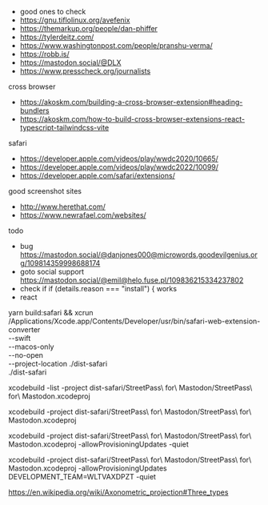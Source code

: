 - good ones to check
- https://gnu.tiflolinux.org/avefenix
- https://themarkup.org/people/dan-phiffer
- https://tylerdeitz.com/
- https://www.washingtonpost.com/people/pranshu-verma/
- https://robb.is/
- https://mastodon.social/@DLX
- https://www.presscheck.org/journalists

cross browser

- https://akoskm.com/building-a-cross-browser-extension#heading-bundlers
- https://akoskm.com/how-to-build-cross-browser-extensions-react-typescript-tailwindcss-vite

safari

- https://developer.apple.com/videos/play/wwdc2020/10665/
- https://developer.apple.com/videos/play/wwdc2022/10099/
- https://developer.apple.com/safari/extensions/

good screenshot sites

- http://www.herethat.com/
- https://www.newrafael.com/websites/

todo

- bug https://mastodon.social/@danjones000@microwords.goodevilgenius.org/109814359998688174
- goto social support https://mastodon.social/@emil@helo.fuse.pl/109836215334237802
- check if if (details.reason === "install") { works
- react

yarn build:safari && xcrun /Applications/Xcode.app/Contents/Developer/usr/bin/safari-web-extension-converter \
--swift \
--macos-only \
--no-open \
--project-location ./dist-safari \
./dist-safari

xcodebuild -list -project dist-safari/StreetPass\ for\ Mastodon/StreetPass\ for\ Mastodon.xcodeproj

xcodebuild -project dist-safari/StreetPass\ for\ Mastodon/StreetPass\ for\ Mastodon.xcodeproj

xcodebuild -project dist-safari/StreetPass\ for\ Mastodon/StreetPass\ for\ Mastodon.xcodeproj -allowProvisioningUpdates -quiet

xcodebuild -project dist-safari/StreetPass\ for\ Mastodon/StreetPass\ for\ Mastodon.xcodeproj -allowProvisioningUpdates DEVELOPMENT_TEAM=WLTVAXDPZT -quiet

https://en.wikipedia.org/wiki/Axonometric_projection#Three_types
